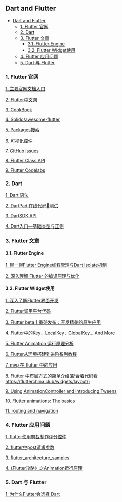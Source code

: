 
## Dart and Flutter

<!-- TOC -->

- [Dart and Flutter](#dart-and-flutter)
    - [1. Flutter 官网](#1-flutter-官网)
    - [2. Dart](#2-dart)
    - [3. Flutter 文章](#3-flutter-文章)
        - [3.1. Flutter Engine](#31-flutter-engine)
        - [3.2. Flutter Widget使用](#32-flutter-widget使用)
    - [4. Flutter 应用问题](#4-flutter-应用问题)
    - [5. Dart 与 Flutter](#5-dart-与-flutter)

<!-- /TOC -->


### 1. Flutter 官网

[1. 主要官网文档入口](https://flutter.io/docs/)

[2. Flutter中文网](https://flutterchina.club/docs/)

[3. CookBook](https://flutterchina.club/cookbook/)

[4. Solido/awesome-flutter](https://github.com/Solido/awesome-flutter)

[5. Packages搜索](https://pub.dartlang.org/packages/)

[6. 可视化控件](http://mutisya.com/)

[7. GitHub issues](https://github.com/flutter/flutter/issues)

[8. Flutter Class API](https://docs.flutter.io/index.html)

[9. Flutter Codelabs](https://codelabs.flutter-io.cn/)

### 2. Dart

[1. Dart 语法](http://dart.goodev.org/guides/language/language-tour)

[2. DartPad 在线代码测试](https://dartpad.dartlang.org/)

[3. DartSDK API](https://api.dartlang.org/stable/1.24.3/dart-async/dart-async-library.html)

[4. Dart入门—基础类型与正则](https://blog.csdn.net/hekaiyou/article/details/51310381)

[ ]()

### 3. Flutter 文章

#### 3.1. Flutter Engine

[1. 聊一聊Flutter Engine线程管理与Dart Isolate机制](https://mp.weixin.qq.com/s/SWP7Nu9DEUhvAyvdIG-Ixw)

[2. 深入理解 Flutter 的编译原理与优化](https://www.jianshu.com/p/325766398021)

#### 3.2. Flutter Widget使用

[1. 深入了解Flutter界面开发](https://zhuanlan.zhihu.com/p/36577285)

[2. Flutter调用平台代码](http://mip.xue163.net/q/20180420/20180420G0CCF500.html)

[3. Flutter beta 1 重磅发布：开发精美的原生应用](http://developers.googleblog.cn/2018/02/flutter-beta1.html)

[4. Flutter中的Key，LocalKey，GlobalKey... And More](http://flutter-dev.cn/topic/13/flutter%E4%B8%AD%E7%9A%84key-localkey-globalkey-and-more)

[5. Flutter Animation 运行原理分析](http://flutter-dev.cn/topic/6/flutter-animation-%E8%BF%90%E8%A1%8C%E5%8E%9F%E7%90%86%E5%88%86%E6%9E%90)

[6. Flutter从环境搭建到进阶系列教程](http://flutter-dev.cn/topic/12/flutter%E4%BB%8E%E7%8E%AF%E5%A2%83%E6%90%AD%E5%BB%BA%E5%88%B0%E8%BF%9B%E9%98%B6%E7%B3%BB%E5%88%97%E6%95%99%E7%A8%8B)

[7. mvp 在 flutter 中的应用](https://www.jianshu.com/p/7b2d83f8109f)

[8. Flutter 中布局方式的简单介绍(配合着代码看 https://flutterchina.club/widgets/layout/)](https://www.jianshu.com/p/1836d8d23926)


[9. Using AnimationController and introducing Tweens](https://sergiandreplace.com/flutter-animations-using-animationcontroller-and-introducing-tweens/)

[10. Flutter animations: The basics](https://sergiandreplace.com/flutter-animations-the-basics/)

[11. routing and navigation](https://sergiandreplace.com/planets-flutter-routing-and-navigation/)

[]()

[]()

[]()

[]()

[]()

[]()

### 4. Flutter 应用问题

[1. flutter使用剪裁制作评分控件](https://segmentfault.com/a/1190000015149101)

[2. flutter中post请求参数](https://stackoverflow.com/questions/49797558/how-to-make-http-post-request-with-url-encoded-body-in-flutter)

[3. flutter_architecture_samples](https://github.com/brianegan/flutter_architecture_samples/)

[4. 《Flutter攻略》之Animation运行原理](https://www.jianshu.com/p/ddca0cc340d5)

[]()

[]()

### 5. Dart 与 Flutter

[1. 为什么Flutter会选择 Dart](https://www.colabug.com/2475126.html)

[]()

[]()

[]()


